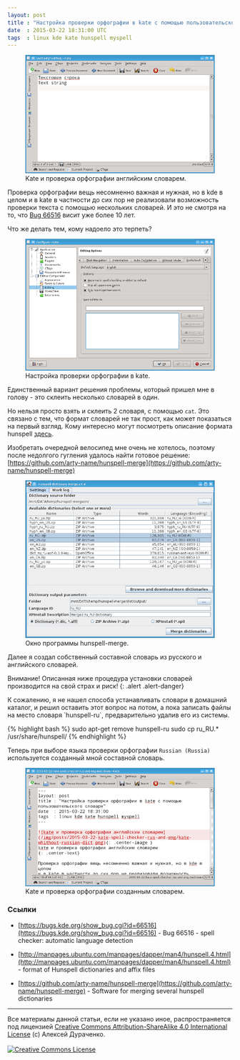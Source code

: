 ```yaml
---
layout: post
title : "Настройка проверки орфографии в kate с помощью пользовательского словаря"
date  : 2015-03-22 18:31:00 UTC
tags  : linux kde kate hunspell myspell
---
```


<figure>
<img src="/img/posts/2015-03-22-kate-spell-checker-rus-and-eng/kate-without-russian-dict.png">
<figcaption>Kate и проверка орфографии английским словарем.</figcaption>
</figure>


Проверка орфографии вещь несомненно важная и нужная, но в kde в целом
и в kate в частности до сих пор не реализовали возможность 
проверки текста с помощью нескольких словарей.
И это не смотря на то, что [Bug 66516](https://bugs.kde.org/show_bug.cgi?id=66516) 
висит уже более 10 лет.

Что же делать тем, кому надоело это терпеть?

<!--more-->


<figure>
<img src="/img/posts/2015-03-22-kate-spell-checker-rus-and-eng/kate-configure-spellcheck.png">
<figcaption>Настройка проверки орфографии в kate.</figcaption>
</figure>


Единственный вариант решения проблемы, который пришел мне в голову - 
это склеить несколько словарей в один. 

Но нельзя просто взять и склеить 2 словаря, с помощью `cat`. 
Это связано с тем, что формат словарей не так прост, как может
показаться на первый взгляд. Кому интересно могут посмотреть
описание формата hunspell 
[здесь](http://manpages.ubuntu.com/manpages/dapper/man4/hunspell.4.html).

Изобретать очередной велосипед мне очень не хотелось, поэтому после 
недолгого гугления удалось найти готовое решение:
[https://github.com/arty-name/hunspell-merge](https://github.com/arty-name/hunspell-merge)


<figure>
<img src="/img/posts/2015-03-22-kate-spell-checker-rus-and-eng/hunspell-merge.png">
<figcaption>Окно программы hunspell-merge.</figcaption>
</figure>


Далее я создал собственный составной словарь из русского и английского словарей.

Внимание! Описанная ниже процедура установки словарей производится на свой страх и риск!
{: .alert .alert-danger}

<div class="alert alert-warning">
<p>К сожалению, я не нашел способа устанавливать словари в домашний каталог,
и решил оставить этот вопрос на потом, а пока записать файлы на место
словаря `hunspell-ru`, предварительно удалив его из системы.</p>
<p style="margin-top: 1.0em">
{% highlight bash %}
sudo apt-get remove hunspell-ru
sudo cp ru_RU.* /usr/share/hunspell/
{% endhighlight %}
</p>
</div>

Теперь при выборе языка проверки орфографии `Russian (Russia)`
используется созданный мной составной словарь.

<figure>
<img src="/img/posts/2015-03-22-kate-spell-checker-rus-and-eng/kate-result.png">
<figcaption>Kate и проверка орфографии созданным словарем.</figcaption>
</figure>


### Ссылки ###
* [https://bugs.kde.org/show_bug.cgi?id=66516](https://bugs.kde.org/show_bug.cgi?id=66516) - Bug 66516 - spell checker: automatic language detection

* [http://manpages.ubuntu.com/manpages/dapper/man4/hunspell.4.html](http://manpages.ubuntu.com/manpages/dapper/man4/hunspell.4.html) - format of Hunspell dictionaries and affix files

* [https://github.com/arty-name/hunspell-merge](https://github.com/arty-name/hunspell-merge) - Software for merging several hunspell dictionaries

<hr>
<div class="copyright">
Все материалы данной статьи, если не указано иное, распространяется под лицензией <a rel="license" href="http://creativecommons.org/licenses/by-sa/4.0/">Creative Commons Attribution-ShareAlike 4.0 International License</a>
(c) Алексей Дураченко.
<br>
<br>
<a rel="license" href="http://creativecommons.org/licenses/by-sa/4.0/"><img alt="Creative Commons License" style="border-width:0" src="https://i.creativecommons.org/l/by-sa/4.0/88x31.png" /></a>
</div>

